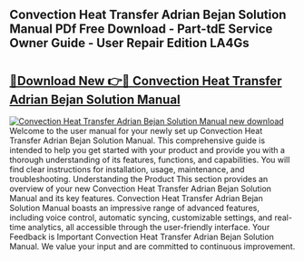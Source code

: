 ## Convection Heat Transfer Adrian Bejan Solution Manual PDf Free Download - Part-tdE Service Owner Guide - User Repair Edition LA4Gs

# <h2><a href="http://bc47699.oget.top/?id=Convection+Heat+Transfer+Adrian+Bejan+Solution+Manual">🔗Download New 👉🔴 Convection Heat Transfer Adrian Bejan Solution Manual</a></h2>

[![Convection Heat Transfer Adrian Bejan Solution Manual new download](https://i.imgur.com/5g1atiW.png)](http://bc47699.oget.top/?id=Convection+Heat+Transfer+Adrian+Bejan+Solution+Manual)
Welcome to the user manual for your newly set up Convection Heat Transfer Adrian Bejan Solution Manual. This comprehensive guide is intended to help you get started with your product and provide you with a thorough understanding of its features, functions, and capabilities. You will find clear instructions for installation, usage, maintenance, and troubleshooting. Understanding the Product This section provides an overview of your new Convection Heat Transfer Adrian Bejan Solution Manual and its key features. Convection Heat Transfer Adrian Bejan Solution Manual boasts an impressive range of advanced features, including voice control, automatic syncing, customizable settings, and real-time analytics, all accessible through the user-friendly interface. Your Feedback is Important Convection Heat Transfer Adrian Bejan Solution Manual. We value your input and are committed to continuous improvement.
